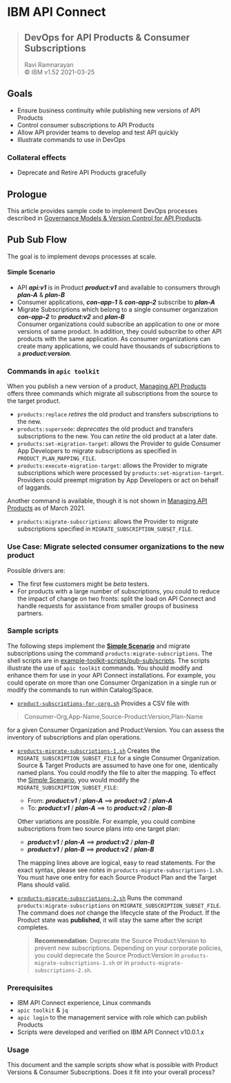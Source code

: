 # IBM API Connect  
> ## DevOps for API Products & Consumer Subscriptions  
>  Ravi Ramnarayan  
>  &copy; IBM v1.52  2021-03-25    

## Goals  
  - Ensure business continuity while publishing new versions of API Products  
  - Control consumer subscriptions to API Products  
  - Allow API provider teams to develop and test API quickly  
  - Illustrate commands to use in DevOps
### Collateral effects   
  - Deprecate and Retire API Products gracefully  

## Prologue
This article provides sample code to implement DevOps processes described in [Governance Models & Version Control for API Products](./APIC-Pub-Sub-Version.md).

## <a name="Pub Sub Flow"></a> Pub Sub Flow  
The goal is to implement devops processes at scale.  
#### <a name="Simple-Scenario"></a> Simple Scenario  
- API ***api:v1*** is in Product ***product:v1*** and available to consumers through ***plan-A*** & ***plan-B***   
- Consumer applications, ***con-app-1*** & ***con-app-2*** subscribe to ***plan-A***   
- Migrate Subscriptions which belong to a single consumer organization ***con-app-2*** to ***product:v2*** and ***plan-B***   
  Consumer organizations could subscribe an application to one or more versions of same product. In addition, they could subscribe to other API products with the same application. As consumer organizations can create many applications, we could have thousands of subscriptions to a ***product:version***.

### Commands in `apic toolkit`   

When you publish a new version of a product, [Managing API Products](https://www.ibm.com/support/knowledgecenter/SSMNED_v10/com.ibm.apic.toolkit.doc/capim-toolkit-cli-manage-products.html) offers three commands which migrate all subscriptions from the source to the target product.  
- `products:replace` *retires* the old product and transfers subscriptions to the new.   
- `products:supersede`: *deprecates* the old product and transfers subscriptions to the new. You can *retire* the old product at a later date.      
- `products:set-migration-target`: allows the Provider to guide Consumer App Developers to migrate subscriptions as specified in `PRODUCT_PLAN_MAPPING_FILE`.   
- `products:execute-migration-target`: allows the Provider to migrate subscriptions which were processed by `products:set-migration-target`. Providers could preempt migration by App Developers or act on behalf of laggards.   

Another command is available, though it is not shown in [Managing API Products](https://www.ibm.com/support/knowledgecenter/SSMNED_v10/com.ibm.apic.toolkit.doc/capim-toolkit-cli-manage-products.html) as of March 2021.  
- `products:migrate-subscriptions`: allows the Provider to migrate subscriptions specified in `MIGRATE_SUBSCRIPTION_SUBSET_FILE`.

### Use Case: Migrate selected consumer organizations to the new product
Possible drivers are:
- The first few customers might be *beta* testers.
- For products with a large number of subscriptions, you could to reduce the impact of change on two fronts: split the load on API Connect and handle requests for assistance from smaller groups of business partners.   

### Sample scripts  
The following steps implement the [**Simple Scenario**](#Simple-Scenario) and migrate subscriptions using the command `products:migrate-subscriptions`. The shell scripts are in [example-toolkit-scripts/pub-sub/scripts](./scripts). The scripts illustrate the use of `apic toolkit` commands. You should modify and enhance them for use in your API Connect installations. For example, you could operate on more than one Consumer Organization in a single run or modify the commands to run within Catalog/Space.   

- [`product-subscriptions-for-corg.sh`](./scripts/product-subscriptions-for-corg.sh) Provides a CSV file with
> Consumer-Org,App-Name,Source-Product:Version,Plan-Name   

  for a given Consumer Organization and Product:Version. You can assess the inventory of subscriptions and plan operations.  
- [`products-migrate-subscriptions-1.sh`](./scripts/pub-sub/products-migrate-subscriptions-1.sh) Creates the `MIGRATE_SUBSCRIPTION_SUBSET_FILE` for a single Consumer Organization. Source & Target Products are assumed to have one for one, identically named plans. You could modify the file to alter the mapping. To effect the [Simple Scenario](#Simple-Scenario), you would modify the `MIGRATE_SUBSCRIPTION_SUBSET_FILE`:
  - From: ***product:v1*** / ***plan-A*** ==> ***product:v2*** / ***plan-A***  
  - To: ***product:v1*** / ***plan-A*** ==> to ***product:v2*** / ***plan-B***  

  Other variations are possible. For example, you could combine subscriptions from two source plans into one target plan:

  - ***product:v1*** / ***plan-A*** ==> ***product:v2*** / ***plan-B***  
  - ***product:v1*** / ***plan-B*** ==> ***product:v2*** / ***plan-B***  

  The mapping lines above are logical, easy to read statements. For the exact syntax, please see notes in `products-migrate-subscriptions-1.sh`. You must have one entry for each Source Product Plan and the Target Plans should valid.  

- [`products-migrate-subscriptions-2.sh`](./scripts/products-migrate-subscriptions-2.sh) Runs the command `products:migrate-subscriptions` on  `MIGRATE_SUBSCRIPTION_SUBSET_FILE`. The command does *not* change the lifecycle state of the Product. If the Product state was **published**, it will stay the same after the script completes.  

  > **Recommendation**: Deprecate the Source Product:Version to prevent new subscriptions. Depending on your corporate policies, you could deprecate the Source Product:Version in `products-migrate-subscriptions-1.sh` or in `products-migrate-subscriptions-2.sh`.

### Prerequisites  
- IBM API Connect experience, Linux commands
- `apic toolkit` & `jq`
- `apic login` to the management service with role which can publish Products  
- Scripts were developed and verified on IBM API Connect v10.0.1.x

### Usage  
This document and the sample scripts show what is possible with Product Versions & Consumer Subscriptions. Does it fit into your overall process?
